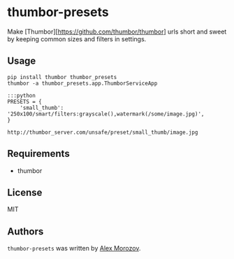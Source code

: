 thumbor-presets
===============

Make [Thumbor][https://github.com/thumbor/thumbor] urls short and sweet by keeping common
sizes and filters in settings.

Usage
-----

    pip install thumbor thumbor_presets
    thumbor -a thumbor_presets.app.ThumborServiceApp

    :::python
    PRESETS = {
        'small_thumb': '250x100/smart/filters:grayscale(),watermark(/some/image.jpg)',
    }

    http://thumbor_server.com/unsafe/preset/small_thumb/image.jpg

Requirements
------------

* thumbor

License
-------

MIT

Authors
-------

`thumbor-presets` was written by [Alex Morozov](inductor2000@mail.ru).
